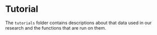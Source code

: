 # Tutorial
 
The `tutorials` folder contains descriptions about that data used in our research and the functions that are run on them. 

